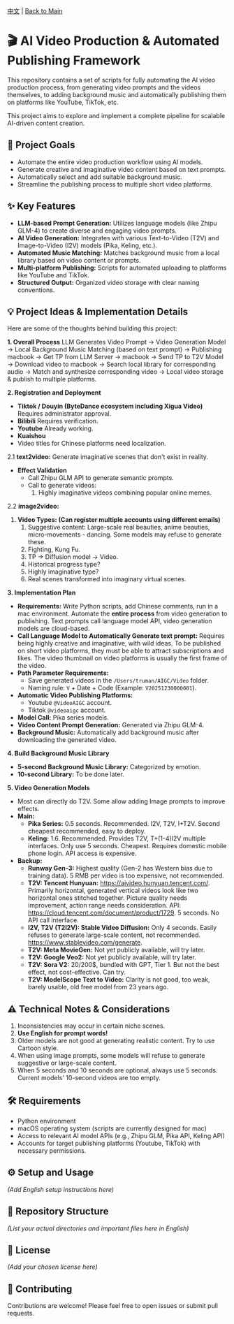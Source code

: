 [中文](README_zh.md) | [Back to Main](README.md)

# 🎬 AI Video Production & Automated Publishing Framework

This repository contains a set of scripts for fully automating the AI video production process, from generating video prompts and the videos themselves, to adding background music and automatically publishing them on platforms like YouTube, TikTok, etc.

This project aims to explore and implement a complete pipeline for scalable AI-driven content creation.

## 🚀 Project Goals

*   Automate the entire video production workflow using AI models.
*   Generate creative and imaginative video content based on text prompts.
*   Automatically select and add suitable background music.
*   Streamline the publishing process to multiple short video platforms.

## ✨ Key Features

*   **LLM-based Prompt Generation:** Utilizes language models (like Zhipu GLM-4) to create diverse and engaging video prompts.
*   **AI Video Generation:** Integrates with various Text-to-Video (T2V) and Image-to-Video (I2V) models (Pika, Keling, etc.).
*   **Automated Music Matching:** Matches background music from a local library based on video content or prompts.
*   **Multi-platform Publishing:** Scripts for automated uploading to platforms like YouTube and TikTok.
*   **Structured Output:** Organized video storage with clear naming conventions.

## 💡 Project Ideas & Implementation Details

Here are some of the thoughts behind building this project:

**1. Overall Process**
LLM Generates Video Prompt -> Video Generation Model -> Local Background Music Matching (based on text prompt) -> Publishing
macbook -> Get TP from LLM Server -> macbook -> Send TP to T2V Model -> Download video to macbook -> Search local library for corresponding audio -> Match and synthesize corresponding video -> Local video storage & publish to multiple platforms.

**2. Registration and Deployment**
*   **Tiktok / Douyin (ByteDance ecosystem including Xigua Video)** Requires administrator approval.
*   **Bilibili** Requires verification.
*   **Youtube** Already working.
*   **Kuaishou**
*   Video titles for Chinese platforms need localization.

2.1 **text2video:** Generate imaginative scenes that don't exist in reality.
*   **Effect Validation**
    *   Call Zhipu GLM API to generate semantic prompts.
    *   Call to generate videos:
        1.  Highly imaginative videos combining popular online memes.

2.2 **image2video:**
1.  **Video Types: (Can register multiple accounts using different emails)**
    1.  Suggestive content: Large-scale real beauties, anime beauties, micro-movements - dancing. Some models may refuse to generate these.
    2.  Fighting, Kung Fu.
    3.  TP -> Diffusion model -> Video.
    4.  Historical progress type?
    5.  Highly imaginative type?
    6.  Real scenes transformed into imaginary virtual scenes.

**3. Implementation Plan**
*   **Requirements:** Write Python scripts, add Chinese comments, run in a mac environment. Automate the **entire process** from video generation to publishing. Text prompts call language model API, video generation models are cloud-based.
*   **Call Language Model to Automatically Generate text prompt:** Requires being highly creative and imaginative, with wild ideas. To be published on short video platforms, they must be able to attract subscriptions and likes. The video thumbnail on video platforms is usually the first frame of the video.
*   **Path Parameter Requirements:**
    *   Save generated videos in the `/Users/truman/AIGC/Video` folder.
    *   Naming rule: `V` + Date + Code (Example: `V20251230000001`).
*   **Automatic Video Publishing Platforms:**
    *   Youtube `@VideoAIGC` account.
    *   Tiktok `@videoaigc` account.
*   **Model Call:** Pika series models.
*   **Video Content Prompt Generation:** Generated via Zhipu GLM-4.
*   **Background Music:** Automatically add background music after downloading the generated video.

**4. Build Background Music Library**
*   **5-second Background Music Library:** Categorized by emotion.
*   **10-second Library:** To be done later.

**5. Video Generation Models**
*   Most can directly do T2V. Some allow adding Image prompts to improve effects.
*   **Main:**
    *   **Pika Series:** 0.5 seconds. Recommended. I2V, T2V, I+T2V. Second cheapest recommended, easy to deploy.
    *   **Keling:** 1.6. Recommended. Provides T2V, T+(1-4)I2V multiple interfaces. Only use 5 seconds. Cheapest. Requires domestic mobile phone login. API access is expensive.
*   **Backup:**
    *   **Runway Gen-3:** Highest quality (Gen-2 has Western bias due to training data). 5 RMB per video is too expensive, not recommended.
    *   **T2V: Tencent Hunyuan:** https://aivideo.hunyuan.tencent.com/. Primarily horizontal, generated vertical videos look like two horizontal ones stitched together. Picture quality needs improvement, action range needs consideration. API: https://cloud.tencent.com/document/product/1729. 5 seconds. No API call interface.
    *   **I2V, T2V (T2I2V): Stable Video Diffusion:** Only 4 seconds. Easily refuses to generate large-scale content, not recommended. https://www.stablevideo.com/generate.
    *   **T2V: Meta MovieGen:** Not yet publicly available, will try later.
    *   **T2V: Google Veo2:** Not yet publicly available, will try later.
    *   **T2V: Sora V2:** 20/200$, bundled with GPT, Tier 1. But not the best effect, not cost-effective. Can try.
    *   **T2V: ModelScope Text to Video:** Clarity is not good, too weak, barely usable, old free model from 23 years ago.

## ⚠️ Technical Notes & Considerations

1) Inconsistencies may occur in certain niche scenes.
2) **Use English for prompt words!**
3) Older models are not good at generating realistic content. Try to use Cartoon style.
4) When using image prompts, some models will refuse to generate suggestive or large-scale content.
5) When 5 seconds and 10 seconds are optional, always use 5 seconds. Current models' 10-second videos are too empty.

## 🛠️ Requirements

*   Python environment
*   macOS operating system (scripts are currently designed for mac)
*   Access to relevant AI model APIs (e.g., Zhipu GLM, Pika API, Keling API)
*   Accounts for target publishing platforms (Youtube, TikTok) with necessary permissions.

## ⚙️ Setup and Usage

*(Add English setup instructions here)*

## 📂 Repository Structure

*(List your actual directories and important files here in English)*

## 📜 License

*(Add your chosen license here)*

## 👋 Contributing

Contributions are welcome! Please feel free to open issues or submit pull requests.
